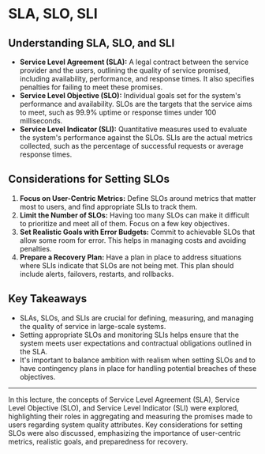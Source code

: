 # SLA, SLO, SLI

## Understanding SLA, SLO, and SLI

- **Service Level Agreement (SLA):** A legal contract between the service provider and the users, outlining the quality of service promised, including availability, performance, and response times. It also specifies penalties for failing to meet these promises.
- **Service Level Objective (SLO):** Individual goals set for the system's performance and availability. SLOs are the targets that the service aims to meet, such as 99.9% uptime or response times under 100 milliseconds.
- **Service Level Indicator (SLI):** Quantitative measures used to evaluate the system's performance against the SLOs. SLIs are the actual metrics collected, such as the percentage of successful requests or average response times.

## Considerations for Setting SLOs

1. **Focus on User-Centric Metrics:** Define SLOs around metrics that matter most to users, and find appropriate SLIs to track them.
2. **Limit the Number of SLOs:** Having too many SLOs can make it difficult to prioritize and meet all of them. Focus on a few key objectives.
3. **Set Realistic Goals with Error Budgets:** Commit to achievable SLOs that allow some room for error. This helps in managing costs and avoiding penalties.
4. **Prepare a Recovery Plan:** Have a plan in place to address situations where SLIs indicate that SLOs are not being met. This plan should include alerts, failovers, restarts, and rollbacks.

## Key Takeaways

- SLAs, SLOs, and SLIs are crucial for defining, measuring, and managing the quality of service in large-scale systems.
- Setting appropriate SLOs and monitoring SLIs helps ensure that the system meets user expectations and contractual obligations outlined in the SLA.
- It's important to balance ambition with realism when setting SLOs and to have contingency plans in place for handling potential breaches of these objectives.

---

In this lecture, the concepts of Service Level Agreement (SLA), Service Level Objective (SLO), and Service Level Indicator (SLI) were explored, highlighting their roles in aggregating and measuring the promises made to users regarding system quality attributes. Key considerations for setting SLOs were also discussed, emphasizing the importance of user-centric metrics, realistic goals, and preparedness for recovery.
